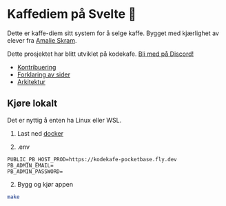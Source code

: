 # Kaffediem på Svelte 🧨

Dette er kaffe-diem sitt system for å selge kaffe. Bygget med kjærlighet av elever fra [Amalie Skram](https://www.amalieskram.vgs.no).

Dette prosjektet har blitt utviklet på kodekafe. [Bli med på Discord!](https://discord.gg/HC6UMSfrJN)

- [Kontribuering](./docs/contribution.md)
- [Forklaring av sider](./docs/routes.md)
- [Arkitektur](./docs/architecture.md)

## Kjøre lokalt

Det er nyttig å enten ha Linux eller WSL.

1. Last ned [docker](https://www.docker.com/)

2. .env

```
PUBLIC_PB_HOST_PROD=https://kodekafe-pocketbase.fly.dev
PB_ADMIN_EMAIL=
PB_ADMIN_PASSWORD=
```

2. Bygg og kjør appen

```bash
make
```
